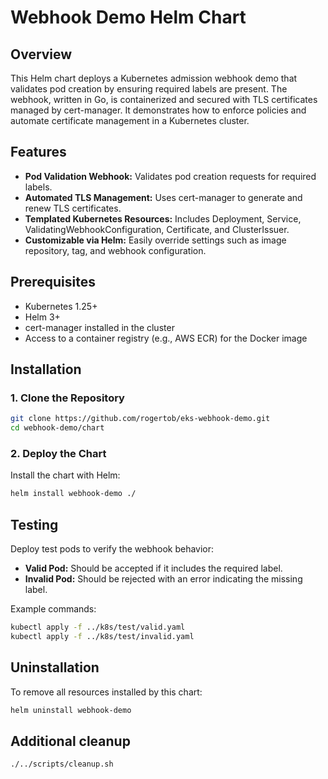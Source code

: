 # Webhook Demo Helm Chart

## Overview
This Helm chart deploys a Kubernetes admission webhook demo that validates pod creation by ensuring required labels are present. The webhook, written in Go, is containerized and secured with TLS certificates managed by cert-manager. It demonstrates how to enforce policies and automate certificate management in a Kubernetes cluster.

## Features
- **Pod Validation Webhook:** Validates pod creation requests for required labels.
- **Automated TLS Management:** Uses cert-manager to generate and renew TLS certificates.
- **Templated Kubernetes Resources:** Includes Deployment, Service, ValidatingWebhookConfiguration, Certificate, and ClusterIssuer.
- **Customizable via Helm:** Easily override settings such as image repository, tag, and webhook configuration.

## Prerequisites
- Kubernetes 1.25+
- Helm 3+
- cert-manager installed in the cluster
- Access to a container registry (e.g., AWS ECR) for the Docker image

## Installation

### 1. Clone the Repository
```bash
git clone https://github.com/rogertob/eks-webhook-demo.git
cd webhook-demo/chart
```

### 2. Deploy the Chart
Install the chart with Helm:
```bash
helm install webhook-demo ./
```

## Testing
Deploy test pods to verify the webhook behavior:
- **Valid Pod:** Should be accepted if it includes the required label.
- **Invalid Pod:** Should be rejected with an error indicating the missing label.

Example commands:
```bash
kubectl apply -f ../k8s/test/valid.yaml
kubectl apply -f ../k8s/test/invalid.yaml
```

## Uninstallation
To remove all resources installed by this chart:
```bash
helm uninstall webhook-demo
```

## Additional cleanup
```bash
./../scripts/cleanup.sh
```